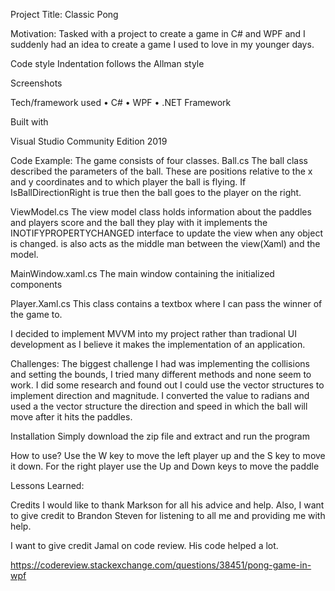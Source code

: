 Project Title:
Classic Pong

Motivation:
Tasked with a project to create a game in C# and WPF and I suddenly had an idea to create a game I used to love in my younger days.




Code style
Indentation follows the Allman style


Screenshots


Tech/framework used
• C#
• WPF
• .NET Framework

Built with

Visual Studio Community Edition 2019


Code Example:
The game consists of four classes.
Ball.cs
The ball class described the parameters of the ball. These are positions relative to the x and y coordinates and to which player the ball is flying. If IsBallDirectionRight is true then the ball goes to the player on the right.


ViewModel.cs
The view model class holds information about the paddles and players score and the ball they play with it implements the INOTIFYPROPERTYCHANGED interface to update the view when any object is changed. is also acts as the middle man between the view(Xaml) and the model.

MainWindow.xaml.cs
The main window containing the initialized components

Player.Xaml.cs
This class contains a textbox where I can pass the winner of the game to.

I decided to implement MVVM into my project rather than tradional UI development as I believe it makes the implementation of an application.

Challenges:
The biggest challenge I had was implementing the collisions and setting the bounds, I tried many different methods and none seem to work. I did some research and found out I could use the vector structures to implement direction and magnitude.
I converted the value to radians and used a the vector structure the direction and speed in which the ball will move after it hits the paddles.



Installation
Simply download the zip file and extract and run the program






How to use?
Use the W key to move the left player up and the S key to move it down.
For the right player use the Up and Down keys to move the paddle


Lessons Learned:





Credits
I would like to thank Markson for all his advice and help.
Also, I want to give credit to Brandon Steven for listening to all me and providing me with help.

I want to give credit Jamal on code review. His code helped a lot.

 https://codereview.stackexchange.com/questions/38451/pong-game-in-wpf


